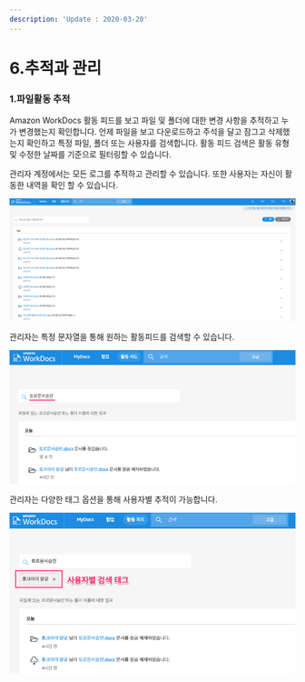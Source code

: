 ```yaml
---
description: 'Update : 2020-03-20'
---
```


# 6.추적과 관리

### 1.파일활동 추적

Amazon WorkDocs 활동 피드를 보고 파일 및 폴더에 대한 변경 사항을 추적하고 누가 변경했는지 확인합니다. 언제 파일을 보고 다운로드하고 주석을 달고 잠그고 삭제했는지 확인하고 특정 파일, 폴더 또는 사용자를 검색합니다. 활동 피드 검색은 활동 유형 및 수정한 날짜를 기준으로 필터링할 수 있습니다.

관리자 계정에서는 모든 로그를 추적하고 관리할 수 있습니다. 또한 사용자는 자신이 활동한 내역을 확인 할 수 있습니다.

![\[&#xADF8;&#xB9BC; 6.1 &#xD65C;&#xB3D9;&#xD53C;&#xB4DC; &#xAC80;&#xC0C9; &#xD654;&#xBA74;1\]](.gitbook/assets/6.1.activity_feed1.png)

관리자는 특정 문자열을 통해 원하는 활동피드를 검색할 수 있습니다.

![\[&#xADF8;&#xB9BC; 6.2 &#xD65C;&#xB3D9;&#xD53C;&#xB4DC; &#xAC80;&#xC0C9; &#xD654;&#xBA74; 2\]](.gitbook/assets/6.2.activity_feed2.png)

관리자는 다양한 태그 옵션을 통해 사용자별 추적이 가능합니다.

![\[&#xADF8;&#xB9BC; 6.3 &#xD65C;&#xB3D9;&#xD53C;&#xB4DC; &#xAC80;&#xC0C9; &#xD654;&#xBA74;3\]](.gitbook/assets/6.3.activity_feed3.png)





